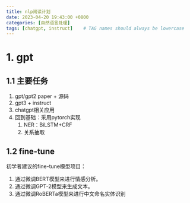 ```yaml
---
title: nlp阅读计划
date: 2023-04-20 19:43:00 +0800
categories: [自然语言处理]
tags: [chatgpt, instruct]    # TAG names should always be lowercase
---
```


# 1. gpt
## 1.1 主要任务
1. gpt/gpt2 paper + 源码
2. gpt3 + instruct 
3. chatgpt相关应用
4. 回到基础：采用pytorch实现
    1. NER：BiLSTM+CRF
    2. 关系抽取

## 1.2 fine-tune
初学者建议的fine-tune模型项目：
1. 通过微调BERT模型来进行情感分析。
2. 通过微调GPT-2模型来生成文本。
3. 通过微调RoBERTa模型来进行中文命名实体识别

## 